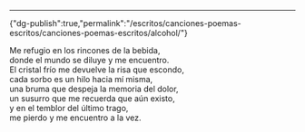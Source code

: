 ---
{"dg-publish":true,"permalink":"/escritos/canciones-poemas-escritos/canciones-poemas-escritos/alcohol/"}

 

Me refugio en los rincones de la bebida,  
donde el mundo se diluye y me encuentro.  
El cristal frío me devuelve la risa que escondo,  
cada sorbo es un hilo hacia mí misma,  
una bruma que despeja la memoria del dolor,  
un susurro que me recuerda que aún existo,  
y en el temblor del último trago,  
me pierdo y me encuentro a la vez.
